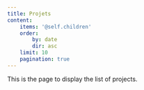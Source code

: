 ```yaml
---
title: Projets
content:
    items: '@self.children'
    order:
        by: date
        dir: asc
    limit: 10
    pagination: true
---
```


This is the page to display the list of projects.
